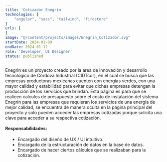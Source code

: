 ```yaml
---
title: 'Cotizador Enegrin'
technologies: [
    "angular", "sass", "tailwind", "firestore"
]
urls: [
]
image: "@/content/projects/images/Enegrin_Cotizador.svg"
startDate: 2024-01-09
endDate: 2024-01-12
role: 'Developer, UI Designer'
status: published
---
```

Enegrin es un proyecto creado por la área de innovación y desarrollo tecnológico de Córdova Industrial (CIDTcor), en el cual se busca que las 
empresas productoras mexicanas cuenten con energías verdes, con una mayor calidad y estabilidad para evitar que dichas empresas detengan la producción de 
los servicios que brindan. Esta página es para que se realicen calculos de presupuesto sobre el costo de instalación del sistema Enegrin para las empresas que requieran los servicios de una energía de mejor calidad, se encuentra de manera oculta en la página principal del proyecto y solo pueden acceder las empresas cotizadas porque solicita una clave para acceder a su respectiva cotización.
\
\
**Responsabilidades:**

- Encargado del diseño de UX / UI intuitivo. 
- Encargado de la estructuración de datos en la base de datos.
- Encargado de hacer ciertos cálculos que se realizaban para la cotización.

<style>
    ul {
		list-style: disc !important;
		margin: 18px 0px !important;
		padding: 0px 0px 0px 40px !important;
	}
</style>

